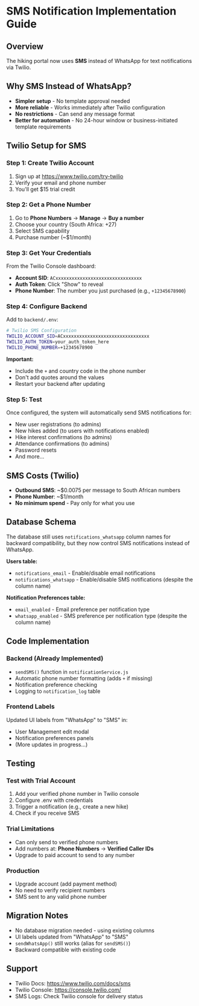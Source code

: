 # SMS Notification Implementation Guide

## Overview
The hiking portal now uses **SMS** instead of WhatsApp for text notifications via Twilio.

## Why SMS Instead of WhatsApp?
- **Simpler setup** - No template approval needed
- **More reliable** - Works immediately after Twilio configuration
- **No restrictions** - Can send any message format
- **Better for automation** - No 24-hour window or business-initiated template requirements

## Twilio Setup for SMS

### Step 1: Create Twilio Account
1. Sign up at https://www.twilio.com/try-twilio
2. Verify your email and phone number
3. You'll get $15 trial credit

### Step 2: Get a Phone Number
1. Go to **Phone Numbers** → **Manage** → **Buy a number**
2. Choose your country (South Africa: +27)
3. Select SMS capability
4. Purchase number (~$1/month)

### Step 3: Get Your Credentials
From the Twilio Console dashboard:
- **Account SID**: `ACxxxxxxxxxxxxxxxxxxxxxxxxxxxxxxxx`
- **Auth Token**: Click "Show" to reveal
- **Phone Number**: The number you just purchased (e.g., `+12345678900`)

### Step 4: Configure Backend

Add to `backend/.env`:
```bash
# Twilio SMS Configuration
TWILIO_ACCOUNT_SID=ACxxxxxxxxxxxxxxxxxxxxxxxxxxxxxxxx
TWILIO_AUTH_TOKEN=your_auth_token_here
TWILIO_PHONE_NUMBER=+12345678900
```

**Important:**
- Include the `+` and country code in the phone number
- Don't add quotes around the values
- Restart your backend after updating

### Step 5: Test
Once configured, the system will automatically send SMS notifications for:
- New user registrations (to admins)
- New hikes added (to users with notifications enabled)
- Hike interest confirmations (to admins)
- Attendance confirmations (to admins)
- Password resets
- And more...

## SMS Costs (Twilio)
- **Outbound SMS**: ~$0.0075 per message to South African numbers
- **Phone Number**: ~$1/month
- **No minimum spend** - Pay only for what you use

## Database Schema
The database still uses `notifications_whatsapp` column names for backward compatibility, but they now control SMS notifications instead of WhatsApp.

**Users table:**
- `notifications_email` - Enable/disable email notifications
- `notifications_whatsapp` - Enable/disable SMS notifications (despite the column name)

**Notification Preferences table:**
- `email_enabled` - Email preference per notification type
- `whatsapp_enabled` - SMS preference per notification type (despite the column name)

## Code Implementation

### Backend (Already Implemented)
- `sendSMS()` function in `notificationService.js`
- Automatic phone number formatting (adds `+` if missing)
- Notification preference checking
- Logging to `notification_log` table

### Frontend Labels
Updated UI labels from "WhatsApp" to "SMS" in:
- User Management edit modal
- Notification preferences panels
- (More updates in progress...)

## Testing

### Test with Trial Account
1. Add your verified phone number in Twilio console
2. Configure .env with credentials
3. Trigger a notification (e.g., create a new hike)
4. Check if you receive SMS

### Trial Limitations
- Can only send to verified phone numbers
- Add numbers at: **Phone Numbers** → **Verified Caller IDs**
- Upgrade to paid account to send to any number

### Production
- Upgrade account (add payment method)
- No need to verify recipient numbers
- SMS sent to any valid phone number

## Migration Notes
- No database migration needed - using existing columns
- UI labels updated from "WhatsApp" to "SMS"
- `sendWhatsApp()` still works (alias for `sendSMS()`)
- Backward compatible with existing code

## Support
- Twilio Docs: https://www.twilio.com/docs/sms
- Twilio Console: https://console.twilio.com/
- SMS Logs: Check Twilio console for delivery status
